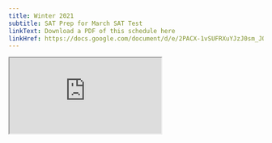 ```yaml
---
title: Winter 2021
subtitle: SAT Prep for March SAT Test
linkText: Download a PDF of this schedule here
linkHref: https://docs.google.com/document/d/e/2PACX-1vSUFRXuYJzJ0sm_JQw9Tt_GIqp1D6PCmeFgvrfZpvWwzpZG3eKv6cnc78ABU1N8cg/pub
---
```

<iframe src="https://docs.google.com/document/d/e/2PACX-1vSUFRXuYJzJ0sm_JQw9Tt_GIqp1D6PCmeFgvrfZpvWwzpZG3eKv6cnc78ABU1N8cg/pub?embedded=true"></iframe>